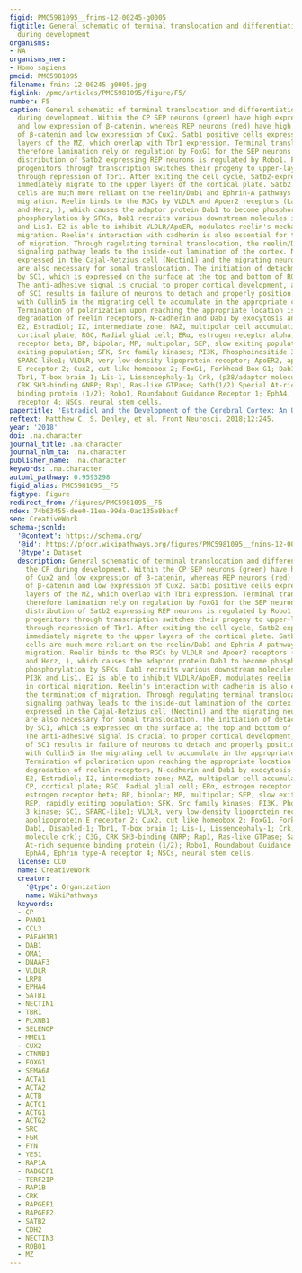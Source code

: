 ```yaml
---
figid: PMC5981095__fnins-12-00245-g0005
figtitle: General schematic of terminal translocation and differentiation in the CP
  during development
organisms:
- NA
organisms_ner:
- Homo sapiens
pmcid: PMC5981095
filename: fnins-12-00245-g0005.jpg
figlink: /pmc/articles/PMC5981095/figure/F5/
number: F5
caption: General schematic of terminal translocation and differentiation in the CP
  during development. Within the CP SEP neurons (green) have high expression of Cux2
  and low expression of β-catenin, whereas REP neurons (red) have high expression
  of β-catenin and low expression of Cux2. Satb1 positive cells express in the superficial
  layers of the MZ, which overlap with Tbr1 expression. Terminal translocation and
  therefore lamination rely on regulation by FoxG1 for the SEP neurons and radial
  distribution of Satb2 expressing REP neurons is regulated by Robo1. FoxG1 on deep-layer
  progenitors through transcription switches their progeny to upper-layer neurons
  through repression of Tbr1. After exiting the cell cycle, Satb2-expressing cells
  immediately migrate to the upper layers of the cortical plate. Satb2 expressing
  cells are much more reliant on the reelin/Dab1 and Ephrin-A pathways for cortical
  migration. Reelin binds to the RGCs by VLDLR and Apoer2 receptors (Lane-Donovan
  and Herz, ), which causes the adaptor protein Dab1 to become phosphorylated. Upon
  phosphorylation by SFKs, Dab1 recruits various downstream molecules including PI3K
  and Lis1. E2 is able to inhibit VLDLR/ApoER, modulates reelin's mechanisms in cortical
  migration. Reelin's interaction with cadherin is also essential for the termination
  of migration. Through regulating terminal translocation, the reelin/Dab1/Rap1/N-Cadherin
  signaling pathway leads to the inside-out lamination of the cortex. Nectin molecules
  expressed in the Cajal-Retzius cell (Nectin1) and the migrating neuron (Nectin3)
  are also necessary for somal translocation. The initiation of detachment is signaled
  by SC1, which is expressed on the surface at the top and bottom of RGCs surfaces.
  The anti-adhesive signal is crucial to proper cortical development, as the absence
  of SC1 results in failure of neurons to detach and properly position. Dab1 interacts
  with Cullin5 in the migrating cell to accumulate in the appropriate cortical layer.
  Termination of polarization upon reaching the appropriate location is met by the
  degradation of reelin receptors, N-cadherin and Dab1 by exocytosis and endocytosis.
  E2, Estradiol; IZ, intermediate zone; MAZ, multipolar cell accumulation zone; CP,
  cortical plate; RGC, Radial glial cell; ERα, estrogen receptor alpha; ERβ, estrogen
  receptor beta; BP, bipolar; MP, multipolar; SEP, slow exiting population; REP, rapidly
  exiting population; SFK, Src family kinases; PI3K, Phosphoinositide 3 kinase; SC1,
  SPARC-like1; VLDLR, very low-density lipoprotein receptor; ApoER2, apolipoprotein
  E receptor 2; Cux2, cut like homeobox 2; FoxG1, Forkhead Box G1; Dab1, Disabled-1;
  Tbr1, T-box brain 1; Lis-1, Lissencephaly-1; Crk, (p38/adaptor molecule crk); C3G,
  CRK SH3-binding GNRP; Rap1, Ras-like GTPase; Satb(1/2) Special At-rich sequence
  binding protein (1/2); Robo1, Roundabout Guidance Receptor 1; EphA4, Ephrin type-A
  receptor 4; NSCs, neural stem cells.
papertitle: 'Estradiol and the Development of the Cerebral Cortex: An Unexpected Role?.'
reftext: Matthew C. S. Denley, et al. Front Neurosci. 2018;12:245.
year: '2018'
doi: .na.character
journal_title: .na.character
journal_nlm_ta: .na.character
publisher_name: .na.character
keywords: .na.character
automl_pathway: 0.9593298
figid_alias: PMC5981095__F5
figtype: Figure
redirect_from: /figures/PMC5981095__F5
ndex: 74b63455-dee0-11ea-99da-0ac135e8bacf
seo: CreativeWork
schema-jsonld:
  '@context': https://schema.org/
  '@id': https://pfocr.wikipathways.org/figures/PMC5981095__fnins-12-00245-g0005.html
  '@type': Dataset
  description: General schematic of terminal translocation and differentiation in
    the CP during development. Within the CP SEP neurons (green) have high expression
    of Cux2 and low expression of β-catenin, whereas REP neurons (red) have high expression
    of β-catenin and low expression of Cux2. Satb1 positive cells express in the superficial
    layers of the MZ, which overlap with Tbr1 expression. Terminal translocation and
    therefore lamination rely on regulation by FoxG1 for the SEP neurons and radial
    distribution of Satb2 expressing REP neurons is regulated by Robo1. FoxG1 on deep-layer
    progenitors through transcription switches their progeny to upper-layer neurons
    through repression of Tbr1. After exiting the cell cycle, Satb2-expressing cells
    immediately migrate to the upper layers of the cortical plate. Satb2 expressing
    cells are much more reliant on the reelin/Dab1 and Ephrin-A pathways for cortical
    migration. Reelin binds to the RGCs by VLDLR and Apoer2 receptors (Lane-Donovan
    and Herz, ), which causes the adaptor protein Dab1 to become phosphorylated. Upon
    phosphorylation by SFKs, Dab1 recruits various downstream molecules including
    PI3K and Lis1. E2 is able to inhibit VLDLR/ApoER, modulates reelin's mechanisms
    in cortical migration. Reelin's interaction with cadherin is also essential for
    the termination of migration. Through regulating terminal translocation, the reelin/Dab1/Rap1/N-Cadherin
    signaling pathway leads to the inside-out lamination of the cortex. Nectin molecules
    expressed in the Cajal-Retzius cell (Nectin1) and the migrating neuron (Nectin3)
    are also necessary for somal translocation. The initiation of detachment is signaled
    by SC1, which is expressed on the surface at the top and bottom of RGCs surfaces.
    The anti-adhesive signal is crucial to proper cortical development, as the absence
    of SC1 results in failure of neurons to detach and properly position. Dab1 interacts
    with Cullin5 in the migrating cell to accumulate in the appropriate cortical layer.
    Termination of polarization upon reaching the appropriate location is met by the
    degradation of reelin receptors, N-cadherin and Dab1 by exocytosis and endocytosis.
    E2, Estradiol; IZ, intermediate zone; MAZ, multipolar cell accumulation zone;
    CP, cortical plate; RGC, Radial glial cell; ERα, estrogen receptor alpha; ERβ,
    estrogen receptor beta; BP, bipolar; MP, multipolar; SEP, slow exiting population;
    REP, rapidly exiting population; SFK, Src family kinases; PI3K, Phosphoinositide
    3 kinase; SC1, SPARC-like1; VLDLR, very low-density lipoprotein receptor; ApoER2,
    apolipoprotein E receptor 2; Cux2, cut like homeobox 2; FoxG1, Forkhead Box G1;
    Dab1, Disabled-1; Tbr1, T-box brain 1; Lis-1, Lissencephaly-1; Crk, (p38/adaptor
    molecule crk); C3G, CRK SH3-binding GNRP; Rap1, Ras-like GTPase; Satb(1/2) Special
    At-rich sequence binding protein (1/2); Robo1, Roundabout Guidance Receptor 1;
    EphA4, Ephrin type-A receptor 4; NSCs, neural stem cells.
  license: CC0
  name: CreativeWork
  creator:
    '@type': Organization
    name: WikiPathways
  keywords:
  - CP
  - PAND1
  - CCL3
  - PAFAH1B1
  - DAB1
  - OMA1
  - DNAAF3
  - VLDLR
  - LRP8
  - EPHA4
  - SATB1
  - NECTIN1
  - TBR1
  - PLXNB1
  - SELENOP
  - MMEL1
  - CUX2
  - CTNNB1
  - FOXG1
  - SEMA6A
  - ACTA1
  - ACTA2
  - ACTB
  - ACTC1
  - ACTG1
  - ACTG2
  - SRC
  - FGR
  - FYN
  - YES1
  - RAP1A
  - RABGEF1
  - TERF2IP
  - RAP1B
  - CRK
  - RAPGEF1
  - RAPGEF2
  - SATB2
  - CDH2
  - NECTIN3
  - ROBO1
  - MZ
---
```

